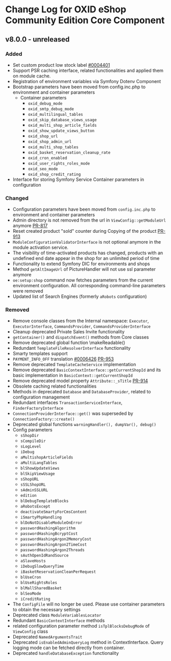 # Change Log for OXID eShop Community Edition Core Component

## v8.0.0 - unreleased

### Added

- Set custom product low stock label [#0004401](https://bugs.oxid-esales.com/view.php?id=4401)
- Support PSR caching interface, related functionalities and applied them on module cache.
- Registration of environment variables via Symfony Dotenv Component
- Bootstrap parameters have been moved from config.inc.php to environment and container parameters
  - Container parameters
    - `oxid_debug_mode`
    - `oxid_smtp_debug_mode`
    - `oxid_multilingual_tables`
    - `oxid_skip_database_views_usage`
    - `oxid_multi_shop_article_fields`
    - `oxid_show_update_views_button`
    - `oxid_shop_url`
    - `oxid_shop_admin_url`
    - `oxid_multi_shop_tables`
    - `oxid_basket_reservation_cleanup_rate`
    - `oxid_cron_enabled`
    - `oxid_user_rights_roles_mode`
    - `oxid_seo_mode`
    - `oxid_shop_credit_rating`
- Interface for storing Symfony Service Container parameters in configuration

### Changed

- Configuration parameters have been moved from `config.inc.php` to environment and container parameters
- Admin directory is not removed from the url in `ViewConfig::getModuleUrl`
  anymore [PR-817](https://github.com/OXID-eSales/oxideshop_ce/pull/817)
- Reset created product "sold" counter during Copying of the
  product [PR-913](https://github.com/OXID-eSales/oxideshop_ce/pull/913)
- `ModuleConfigurationValidatorInterface` is not optional anymore in the module activation service.
- The visibility of time-activated products has changed, products with an undefined end date appear in the shop for an
  unlimited period of time
- Functionality to extend Symfony DIC for environments and shops
- Method `getAltImageUrl` of PictureHandler will not use ssl parameter anymore
- `oe:setup:shop` command now fetches parameters from the current environment configuration. All corresponding command-line parameters were removed
- Updated list of Search Engines (formerly `aRobots` configuration)

### Removed

- Remove console classes from the Internal
  namespace: `Executor`, `ExecutorInterface`, `CommandsProvider`, `CommandsProviderInterface`
- Cleanup deprecated Private Sales Invite functionality
- `getContainer()` and `dispatchEvent()` methods from Core classes
- Remove deprecated global function \makeReadable()
- Redundant `TemplateFileResolverInterface` functionality
- Smarty templates support
- `PAYMENT_INFO_OFF`
  translation [#0006426](https://bugs.oxid-esales.com/view.php?id=6426) [PR-953](https://github.com/OXID-eSales/oxideshop_ce/pull/953)
- Remove deprecated `TemplateCacheService` implementation
- Remove deprecated `BasicContextInterface::getCurrentShopId` and its basic implementation in `BasicContext::getCurrentShopId`
- Remove deprecated model property `Attribute::_sTitle` [PR-914](https://github.com/OXID-eSales/oxideshop_ce/pull/914)
- Obsolete caching related functionalities
- Methods in deprecated `Database` and `DatabaseProvider`, related to configuration management
- Redundant interfaces `TransactionServiceInterface`, `FinderFactoryInterface`
- `ConnectionProviderInterface::get()` was superseded by `ConnectionFactory::create()`
- Deprecated global functions `warningHandler(), dumpVar(), debug()`
- Config parameters 
  - `sShopDir`
  - `sCompileDir`
  - `sLogLevel`
  - `iDebug`
  - `aMultishopArticleFields`
  - `aMultiLangTables`
  - `blShowUpdateViews`
  - `blSkipViewUsage`
  - `sShopURL`
  - `sSSLShopURL`
  - `sAdminSSLURL`
  - `edition`
  - `blDebugTemplateBlocks`
  - `aRobotsExcept`
  - `deactivateSmartyForCmsContent`
  - `iSmartyPhpHandling`
  - `blDoNotDisableModuleOnError`
  - `passwordHashingAlgorithm`
  - `passwordHashingBcryptCost`
  - `passwordHashingArgon2MemoryCost`
  - `passwordHashingArgon2TimeCost`
  - `passwordHashingArgon2Threads`
  - `sAuthOpenIdRandSource`
  - `aSlaveHosts`
  - `iDebugSlowQueryTime`
  - `iBasketReservationCleanPerRequest`
  - `blUseCron`
  - `blUseRightsRoles`
  - `blMallSharedBasket`
  - `blSeoMode`
  - `iCreditRating`
- The `ConfigFile` will no longer be used. Please use container parameters to obtain the necessary settings
- Deprecated class `ModuleVariablesLocator`
- Redundant `BasicContextInterface` methods
- related configuration parameter method `isTplBlocksDebugMode` of `ViewConfig` class
- Deprecated `NamedArgumentsTrait`
- Deprecated `isEnabledAdminQueryLog` method in ContextInterface. Query logging mode can be fetched directly from container.
- Deprecated `handleDatabaseException` functionality
